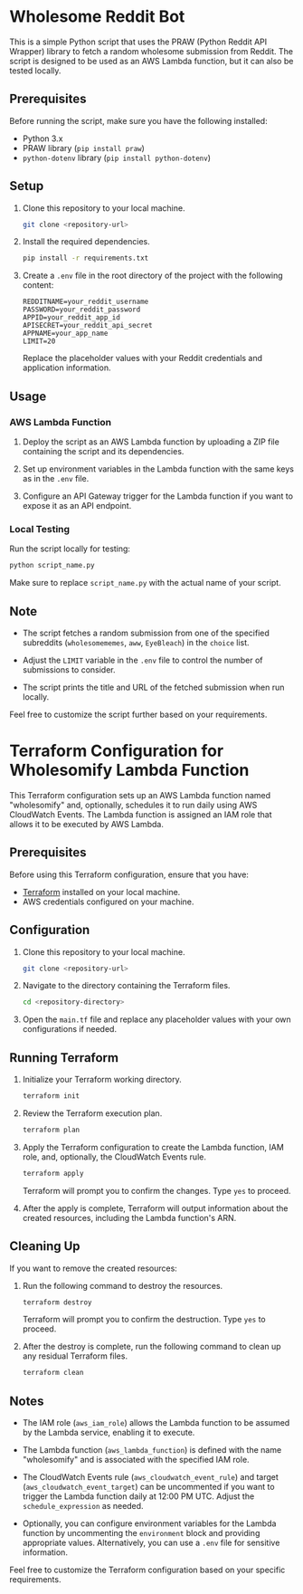 # Wholesome Reddit Bot

This is a simple Python script that uses the PRAW (Python Reddit API Wrapper) library to fetch a random wholesome submission from Reddit. The script is designed to be used as an AWS Lambda function, but it can also be tested locally.

## Prerequisites

Before running the script, make sure you have the following installed:

- Python 3.x
- PRAW library (`pip install praw`)
- `python-dotenv` library (`pip install python-dotenv`)

## Setup

1. Clone this repository to your local machine.

   ```bash
   git clone <repository-url>
   ```

2. Install the required dependencies.

   ```bash
   pip install -r requirements.txt
   ```

3. Create a `.env` file in the root directory of the project with the following content:

   ```env
   REDDITNAME=your_reddit_username
   PASSWORD=your_reddit_password
   APPID=your_reddit_app_id
   APISECRET=your_reddit_api_secret
   APPNAME=your_app_name
   LIMIT=20
   ```

   Replace the placeholder values with your Reddit credentials and application information.

## Usage

### AWS Lambda Function

1. Deploy the script as an AWS Lambda function by uploading a ZIP file containing the script and its dependencies.

2. Set up environment variables in the Lambda function with the same keys as in the `.env` file.

3. Configure an API Gateway trigger for the Lambda function if you want to expose it as an API endpoint.

### Local Testing

Run the script locally for testing:

```bash
python script_name.py
```

Make sure to replace `script_name.py` with the actual name of your script.

## Note

- The script fetches a random submission from one of the specified subreddits (`wholesomememes`, `aww`, `EyeBleach`) in the `choice` list.

- Adjust the `LIMIT` variable in the `.env` file to control the number of submissions to consider.

- The script prints the title and URL of the fetched submission when run locally.

Feel free to customize the script further based on your requirements.

# Terraform Configuration for Wholesomify Lambda Function

This Terraform configuration sets up an AWS Lambda function named "wholesomify" and, optionally, schedules it to run daily using AWS CloudWatch Events. The Lambda function is assigned an IAM role that allows it to be executed by AWS Lambda.

## Prerequisites

Before using this Terraform configuration, ensure that you have:

- [Terraform](https://www.terraform.io/) installed on your local machine.
- AWS credentials configured on your machine.

## Configuration

1. Clone this repository to your local machine.

   ```bash
   git clone <repository-url>
   ```

2. Navigate to the directory containing the Terraform files.

   ```bash
   cd <repository-directory>
   ```

3. Open the `main.tf` file and replace any placeholder values with your own configurations if needed.

## Running Terraform

1. Initialize your Terraform working directory.

   ```bash
   terraform init
   ```

2. Review the Terraform execution plan.

   ```bash
   terraform plan
   ```

3. Apply the Terraform configuration to create the Lambda function, IAM role, and, optionally, the CloudWatch Events rule.

   ```bash
   terraform apply
   ```

   Terraform will prompt you to confirm the changes. Type `yes` to proceed.

4. After the apply is complete, Terraform will output information about the created resources, including the Lambda function's ARN.

## Cleaning Up

If you want to remove the created resources:

1. Run the following command to destroy the resources.

   ```bash
   terraform destroy
   ```

   Terraform will prompt you to confirm the destruction. Type `yes` to proceed.

2. After the destroy is complete, run the following command to clean up any residual Terraform files.

   ```bash
   terraform clean
   ```

## Notes

- The IAM role (`aws_iam_role`) allows the Lambda function to be assumed by the Lambda service, enabling it to execute.

- The Lambda function (`aws_lambda_function`) is defined with the name "wholesomify" and is associated with the specified IAM role.

- The CloudWatch Events rule (`aws_cloudwatch_event_rule`) and target (`aws_cloudwatch_event_target`) can be uncommented if you want to trigger the Lambda function daily at 12:00 PM UTC. Adjust the `schedule_expression` as needed.

- Optionally, you can configure environment variables for the Lambda function by uncommenting the `environment` block and providing appropriate values. Alternatively, you can use a `.env` file for sensitive information.

Feel free to customize the Terraform configuration based on your specific requirements.